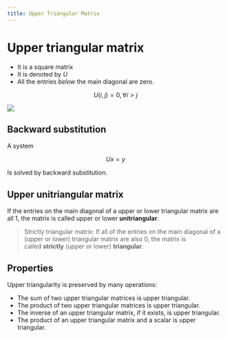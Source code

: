 ```yaml
---
title: Upper Triangular Matrix
---
```


# Upper triangular matrix

- It is a square matrix
- It is denoted by $U$
- All the entries _below_ the main diagonal are zero.


$$
U(i,j)=0, \forall i>j
$$

![](https://wikimedia.org/api/rest_v1/media/math/render/svg/f770c7fa4c212eac3d7d7f9a54f7decbc811276f)


## Backward substitution

A system 

$$
Ux=y
$$

Is solved by backward substitution.

## Upper unitriangular matrix

If the entries on the main diagonal of a upper or lower triangular matrix are all 1, the matrix is called upper or lower **unitriangular**.

> Strictly triangular matrix: If all of the entries on the main diagonal of a (upper or lower) triangular matrix are also 0, the matrix is called **strictly** (upper or lower) **triangular**.

## Properties

Upper triangularity is preserved by many operations:

- The sum of two upper triangular matrices is upper triangular.
- The product of two upper triangular matrices is upper triangular.
- The inverse of an upper triangular matrix, if it exists, is upper triangular.
- The product of an upper triangular matrix and a scalar is upper triangular.


